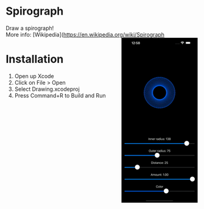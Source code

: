 # Spirograph
 Draw a spirograph!  
 More info: [Wikipedia](https://en.wikipedia.org/wiki/Spirograph
 <img align="right" src="./Spirograph.gif">
# Installation
 1. Open up Xcode
 2. Click on File > Open
 3. Select Drawing.xcodeproj
 4. Press Command+R to Build and Run

